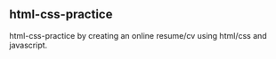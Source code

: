 ## html-css-practice
html-css-practice by creating an online resume/cv using html/css and javascript.